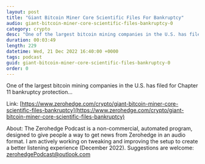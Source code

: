 ```yaml
---
layout: post
title: "Giant Bitcoin Miner Core Scientific Files For Bankruptcy"
audio: giant-bitcoin-miner-core-scientific-files-bankruptcy-0
category: crypto
desc: "One of the largest bitcoin mining companies in the U.S. has filed for Chapter 11 bankruptcy protection..."
duration: 00:03:49
length: 229
datetime: Wed, 21 Dec 2022 16:40:00 +0000
tags: podcast
guid: giant-bitcoin-miner-core-scientific-files-bankruptcy-0
order: 0
---
```

One of the largest bitcoin mining companies in the U.S. has filed for Chapter 11 bankruptcy protection...

Link: [https://www.zerohedge.com/crypto/giant-bitcoin-miner-core-scientific-files-bankruptcy](https://www.zerohedge.com/crypto/giant-bitcoin-miner-core-scientific-files-bankruptcy)

About: The Zerohedge Podcast is a non-commercial, automated program, designed to give people a way to get news from Zerohedge in an audio format.  I am actively working on tweaking and improving the setup to create a better listening experience (December 2022).  Suggestions are welcome: [zerohedgePodcast@outlook.com](mailto:zerohedgePodcast@outlook.com)